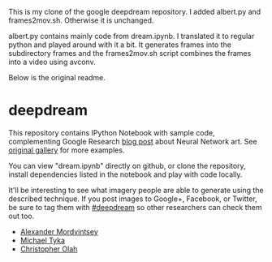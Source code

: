 This is my clone of the google deepdream repository. I added albert.py and frames2mov.sh. Otherwise it is unchanged.

albert.py contains mainly code from dream.ipynb. I translated it to regular python and played around with it a bit. It generates frames into the subdirectory frames and the frames2mov.sh script combines the frames into a video using avconv.

Below is the original readme.

# deepdream

This repository contains IPython Notebook with sample code, complementing 
Google Research [blog post](http://googleresearch.blogspot.ch/2015/06/inceptionism-going-deeper-into-neural.html) about Neural Network art.
See [original gallery](https://photos.google.com/share/AF1QipPX0SCl7OzWilt9LnuQliattX4OUCj_8EP65_cTVnBmS1jnYgsGQAieQUc1VQWdgQ?key=aVBxWjhwSzg2RjJWLWRuVFBBZEN1d205bUdEMnhB) for more examples.

You can view "dream.ipynb" directly on github, or clone the repository, 
install dependencies listed in the notebook and play with code locally.

It'll be interesting to see what imagery people are able to generate using the described technique. If you post images to Google+, Facebook, or Twitter, be sure to tag them with [#deepdream](https://twitter.com/hashtag/deepdream) so other researchers can check them out too.

* [Alexander Mordvintsev](mailto:moralex@google.com)
* [Michael Tyka](https://www.twitter.com/mtyka)
* [Christopher Olah](mailto:colah@google.com)
